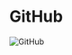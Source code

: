 # GitHub

![GitHub](https://user-images.githubusercontent.com/82401251/152731347-80e163c5-d8ed-4b0e-ab5f-d782b9bae184.png)

